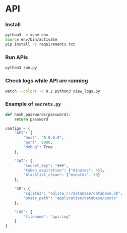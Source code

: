 # API

### Install

```bash
python3 -m venv env
source env/bin/activate
pip install -r requirements.txt
```

### Run APIs

```bash
python3 run.py
```

### Check logs while API are running

```bash
watch --colors -n 0.2 python3 view_logs.py
```

### Example of `secrets.py`

```python
def hash_passwords(password):
    return password

configs = {
    "API": {
        "host": "0.0.0.0",
        "port": 8080,
        "debug": True
    },

    "JWT": {
        "secret_key": "###",
        "token_expiration": {"minutes": 45},
        "blacklist_clean": {"minutes": 30}
    },

    "DB": {
        "sqlite3": "sqlite:///database/database.db",
        "posts_path": "application/database/posts"
    },

    "LOG": {
        "filename": "api.log"
    }
}
```
